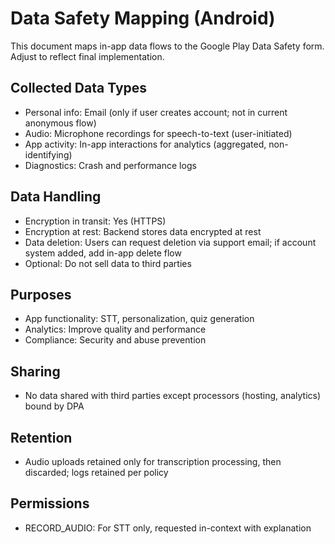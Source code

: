 # Data Safety Mapping (Android)

This document maps in-app data flows to the Google Play Data Safety form. Adjust to reflect final implementation.

## Collected Data Types
- Personal info: Email (only if user creates account; not in current anonymous flow)
- Audio: Microphone recordings for speech-to-text (user-initiated)
- App activity: In-app interactions for analytics (aggregated, non-identifying)
- Diagnostics: Crash and performance logs

## Data Handling
- Encryption in transit: Yes (HTTPS)
- Encryption at rest: Backend stores data encrypted at rest
- Data deletion: Users can request deletion via support email; if account system added, add in-app delete flow
- Optional: Do not sell data to third parties

## Purposes
- App functionality: STT, personalization, quiz generation
- Analytics: Improve quality and performance
- Compliance: Security and abuse prevention

## Sharing
- No data shared with third parties except processors (hosting, analytics) bound by DPA

## Retention
- Audio uploads retained only for transcription processing, then discarded; logs retained per policy

## Permissions
- RECORD_AUDIO: For STT only, requested in-context with explanation

